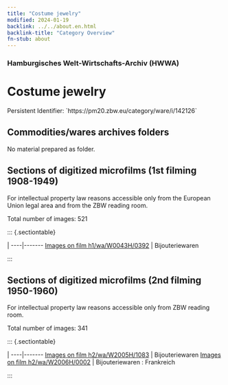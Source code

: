 ```yaml
---
title: "Costume jewelry"
modified: 2024-01-19
backlink: ../../about.en.html
backlink-title: "Category Overview"
fn-stub: about
---
```


### Hamburgisches Welt-Wirtschafts-Archiv (HWWA)

# Costume jewelry

<div class="hint">Persistent Identifier: `https://pm20.zbw.eu/category/ware/i/142126`</div>







## Commodities/wares archives folders





No material prepared as folder.



<a id="filmsections" />

## Sections of digitized microfilms (1st filming 1908-1949)

<p>For intellectual property law reasons accessible only from the European Union legal area and from the ZBW reading room.</p>



<p>Total number of images: 521</p>




::: {.sectiontable}

 | 
----|-------
<a class="btn" href="https://pm20.zbw.eu/film/h1/wa/W0043H/0392" rel="nofollow">Images on film h1/wa/W0043H/0392</a> | Bijouteriewaren


:::




## Sections of digitized microfilms (2nd filming 1950-1960)

<p>For intellectual property law reasons accessible only from ZBW reading room.</p>



<p>Total number of images: 341</p>




::: {.sectiontable}

 | 
----|-------
<a class="btn" href="https://pm20.zbw.eu/film/h2/wa/W2005H/1083" rel="nofollow">Images on film h2/wa/W2005H/1083</a> | Bijouteriewaren
<a class="btn" href="https://pm20.zbw.eu/film/h2/wa/W2006H/0002" rel="nofollow">Images on film h2/wa/W2006H/0002</a> | Bijouteriewaren : Frankreich


:::

















